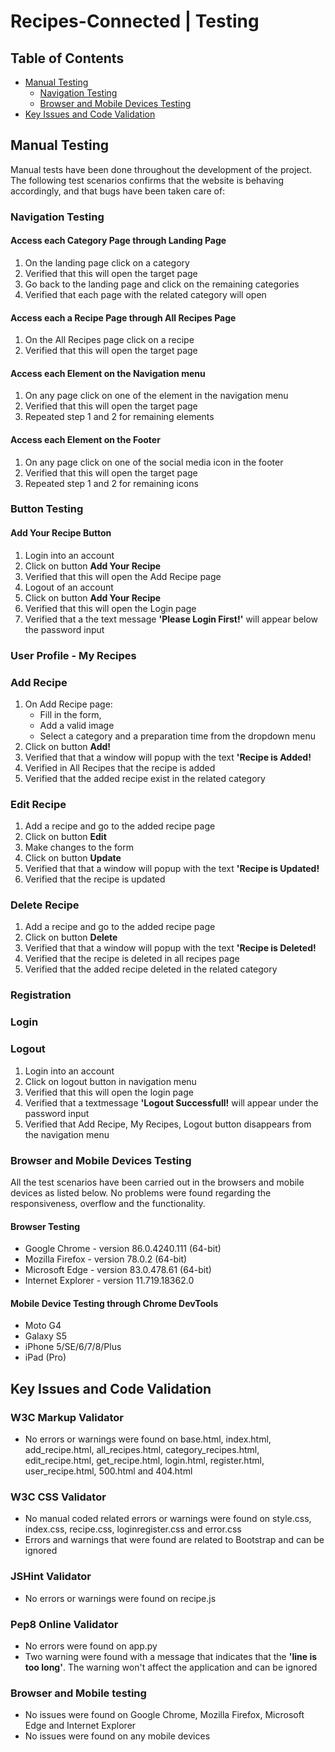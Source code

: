 # Recipes-Connected | Testing


## Table of Contents
- [Manual Testing](#manual-testing)
    * [Navigation Testing](#navigation-testing)
    * [Browser and Mobile Devices Testing](#browser-and-mobile-devices-testing)
- [Key Issues and Code Validation](#key-issues-and-code-validation)


## Manual Testing
Manual tests have been done throughout the development of the project.  
The following test scenarios confirms that the website is behaving accordingly, and that bugs have been taken care of:

### Navigation Testing
#### Access each Category Page through Landing Page
1. On the landing page click on a category
2. Verified that this will open the target page
3. Go back to the landing page and click on the remaining categories
4. Verified that each page with the related category will open

#### Access each a Recipe Page through All Recipes Page
1. On the All Recipes page click on a recipe
2. Verified that this will open the target page

#### Access each Element on the Navigation menu
1. On any page click on one of the element in the navigation menu
2. Verified that this will open the target page
3. Repeated step 1 and 2 for remaining elements

#### Access each Element on the Footer
1. On any page click on one of the social media icon in the footer
2. Verified that this will open the target page
3. Repeated step 1 and 2 for remaining icons


### Button Testing
#### Add Your Recipe Button
1. Login into an account
2. Click on button **Add Your Recipe**
3. Verified that this will open the Add Recipe page
4. Logout of an account
5. Click on button **Add Your Recipe**
6. Verified that this will open the Login page
7. Verified that a the text message **'Please Login First!'** will appear below the password input


### User Profile - My Recipes



### Add Recipe
1. On Add Recipe page:
    - Fill in the form,
    - Add a valid image
    - Select a category and a preparation time from the dropdown menu
2. Click on button **Add!**
3. Verified that that a window will popup with the text **'Recipe is Added!**
4. Verified in All Recipes that the recipe is added
5. Verified that the added recipe exist in the related category

### Edit Recipe
1. Add a recipe and go to the added recipe page
2. Click on button **Edit**
3. Make changes to the form
4. Click on button **Update**
5. Verified that that a window will popup with the text **'Recipe is Updated!**
6. Verified that the recipe is updated

### Delete Recipe
1. Add a recipe and go to the added recipe page
2. Click on button **Delete**
3. Verified that that a window will popup with the text **'Recipe is Deleted!**
4. Verified that the recipe is deleted in all recipes page
5. Verified that the added recipe deleted in the related category

### Registration



### Login



### Logout
1. Login into an account
2. Click on logout button in navigation menu
3. Verified that this will open the login page 
4. Verified that a textmessage **'Logout Successfull!** will appear under the password input
5. Verified that Add Recipe, My Recipes, Logout button disappears from the navigation menu









### Browser and Mobile Devices Testing
All the test scenarios have been carried out in the browsers and mobile devices as listed below. No problems were found regarding the responsiveness, overflow and the functionality.

#### Browser Testing
- Google Chrome - version 86.0.4240.111 (64-bit)
- Mozilla Firefox - version 78.0.2 (64-bit)
- Microsoft Edge - version 83.0.478.61 (64-bit)
- Internet Explorer - version 11.719.18362.0

#### Mobile Device Testing through Chrome DevTools
- Moto G4 
- Galaxy S5
- iPhone 5/SE/6/7/8/Plus
- iPad (Pro)


## Key Issues and Code Validation
### W3C Markup Validator
- No errors or warnings were found on base.html, index.html, add_recipe.html, all_recipes.html, category_recipes.html, edit_recipe.html, get_recipe.html, login.html, register.html, user_recipe.html, 500.html and 404.html

### W3C CSS Validator
- No manual coded related errors or warnings were found on style.css, index.css, recipe.css, loginregister.css and error.css
- Errors and warnings that were found are related to Bootstrap and can be ignored

### JSHint Validator
- No errors or warnings were found on recipe.js

### Pep8 Online Validator
- No errors were found on app.py
- Two warning were found with a message that indicates that the **'line is too long'**. The warning won't affect the application and can be ignored

### Browser and Mobile testing
- No issues were found on Google Chrome, Mozilla Firefox, Microsoft Edge and Internet Explorer
- No issues were found on any mobile devices